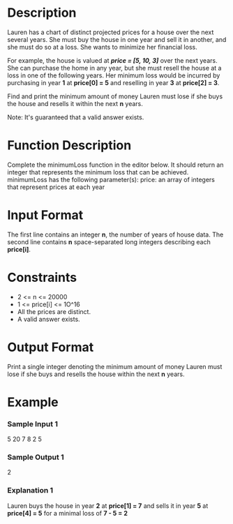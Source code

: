 # Description

Lauren has a chart of distinct projected prices for a house over the next several years. She must buy the house in one year and sell it in another, and she must do so at a loss. She wants to minimize her financial loss.

For example, the house is valued at ***price = [5, 10, 3]*** over the next  years. She can purchase the home in any year, but she must resell the house at a loss in one of the following years. Her minimum loss would be incurred by purchasing in year **1** at **price[0] = 5** and reselling in year **3** at **price[2] = 3**.

Find and print the minimum amount of money Lauren must lose if she buys the house and resells it within the next **n** years.

Note: It's guaranteed that a valid answer exists.

# Function Description

Complete the minimumLoss function in the editor below. It should return an integer that represents the minimum loss that can be achieved.
minimumLoss has the following parameter(s): price: an array of integers that represent prices at each year

# Input Format

The first line contains an integer **n**, the number of years of house data.
The second line contains **n** space-separated long integers describing each **price[i]**.

# Constraints
- 2 <= n <= 20000
- 1 <= price[i] <= 1O^16
- All the prices are distinct.
- A valid answer exists.

# Output Format

Print a single integer denoting the minimum amount of money Lauren must lose if she buys and resells the house within the next **n** years.

# Example

### Sample Input 1
5
20 7 8 2 5

### Sample Output 1
2

### Explanation 1

Lauren buys the house in year **2** at **price[1] = 7** and sells it in year **5** at **price[4] = 5** for a minimal loss of **7 - 5 = 2**